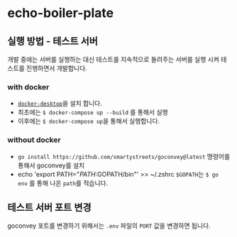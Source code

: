 # echo-boiler-plate

## 실행 방법 - 테스트 서버
개발 중에는 서버를 실행하는 대신 테스트를 지속적으로 돌려주는 서버를 실행 시켜 테스트를 진행하면서 개발합니다.

### with docker
- [`docker-desktop`](docker.com/products/docker-desktop/)을 설치 합니다.    
- 최초에는 `$ docker-compose up --build` 를 통해서 실행
- 이후에는 `$ docker-compose up`을 통해서 실행합니다.

### without docker
- `go install https://github.com/smartystreets/goconvey@latest` 명령어를 통해서 goconvey를 설치
- echo 'export PATH="$PATH:$GOPATH/bin"' >> ~/.zshrc `$GOPATH`는 `$ go env` 를 통해 나온 `path`를 적습니다.

## 테스트 서버 포트 변경
goconvey 포트를 변경하기 위해서는 `.env` 파일의 `PORT` 값을 변경하면 됩니다.